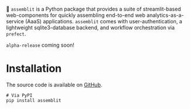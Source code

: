 🦄 `assemblit` is a Python package that provides a suite of streamlit-based web-components for quickly assembling end-to-end web analytics-as-a-service (AaaS) applications. `assemblit` comes with user-authentication, a lightweight sqlite3-database backend, and workflow orchestration via `prefect`.

`alpha-release` coming soon!

# Installation
The source code is available on [GitHub](https://github.com/thomaseleff/assemblit).

```
# Via PyPI
pip install assemblit
```